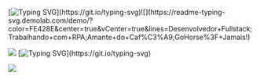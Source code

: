 
[![Typing SVG](https://readme-typing-svg.demolab.com?font=Fira+Code&pause=1000&color=FE428E&center=true&vCenter=true&width=435&lines=Desenvolvedor+Fullstack;Trabalhando+com+RPA;Amante+do+Caf%C3%A9;GoHorse%3F+Jamais!)](https://git.io/typing-svg)![](https://readme-typing-svg.demolab.com/demo/?color=FE428E&center=true&vCenter=true&lines=Desenvolvedor+Fullstack;Trabalhando+com+RPA;Amante+do+Caf%C3%A9;GoHorse%3F+Jamais!)
<br>

![](https://camo.githubusercontent.com/cb7c9a2e7f64c6806a70e379e7d71841c8ad554aa67fdcbde90c1b11552f4a83/68747470733a2f2f6769746875622d726561646d652d73746174732e76657263656c2e6170702f6170693f757365726e616d653d4879647261616c6c656e2673686f775f69636f6e733d74727565267468656d653d7261646963616c26696e636c7564655f616c6c5f636f6d6d6974733d74727565)
[![Typing SVG](https://readme-typing-svg.demolab.com/?lines=O+Aprendizado+Nunca+Acaba;Desafie-se+Constantemente;Não+espere,+ponha+em+prática;A+persistência+é+o+caminho+do+êxito.;Creia+em+si,+mas+não+duvide+sempre+dos+outros.)](https://git.io/typing-svg)

![](https://github.com/Hydraallen/Hydraallen/blob/main/assets/Bottom_down.svg)

